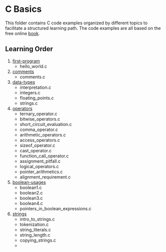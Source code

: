 # C Basics
This folder contains C code examples organized by different topics to facilitate a structured learning path. The code examples are all based on the free online [book](https://goalkicker.com/CBook).

## Learning Order
1. [first-program](./first-program)
   - hello_world.c
2. [comments](./comments)
   - comments.c
3. [data-types](./data-types)
   - interpretation.c
   - integers.c
   - floating_points.c
   - strings.c
4. [operators](./operators)
   - ternary_operator.c
   - bitwise_operators.c
   - short_circuit_evaluation.c
   - comma_operator.c
   - arithmetic_operators.c
   - access_operators.c
   - sizeof_operator.c
   - cast_operator.c
   - function_call_operator.c
   - assignment_pitfall.c
   - logical_operators.c
   - pointer_arithmetics.c
   - alignment_requirement.c
5. [boolean-usages](./boolean-usages)
   - boolean1.c
   - boolean2.c
   - boolean3.c
   - boolean4.c
   - pointers_in_boolean_expressions.c
6. [strings](./strings)
   - intro_to_strings.c
   - tokenization.c
   - string_literals.c
   - string_length.c
   - copying_strings.c
   -
   

